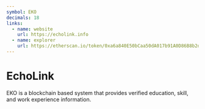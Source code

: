 ```yaml
---
symbol: EKO
decimals: 18
links:
  - name: website
    url: https://echolink.info
  - name: explorer
    url: https://etherscan.io/token/0xa6a840E50bCaa50dA017b91A0D86B8b2d41156EE
---
```


# EchoLink

EKO is a blockchain based system that provides verified education, skill, and work experience information.
